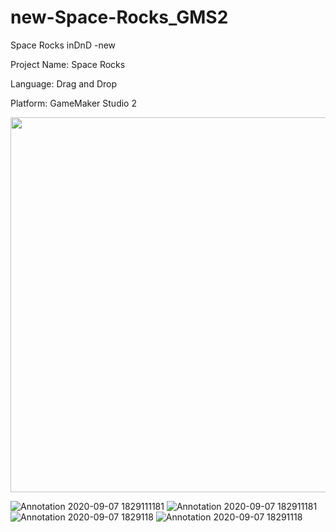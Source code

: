 # new-Space-Rocks_GMS2
Space Rocks inDnD -new

Project Name: Space Rocks

Language: Drag and Drop

Platform: GameMaker Studio 2

<img src="https://user-images.githubusercontent.com/30223380/92424366-05be2a00-f139-11ea-8de9-1c1bda94d18d.jpg" width="600">

![Annotation 2020-09-07 1829111181](https://user-images.githubusercontent.com/30223380/92424354-fccd5880-f138-11ea-9a3e-f6ecc7d86bee.jpg)
![Annotation 2020-09-07 182911181](https://user-images.githubusercontent.com/30223380/92424358-01920c80-f139-11ea-9549-bea0dee73440.jpg)
![Annotation 2020-09-07 1829118](https://user-images.githubusercontent.com/30223380/92424359-022aa300-f139-11ea-97b9-f9054d40bed9.jpg)
![Annotation 2020-09-07 18291118](https://user-images.githubusercontent.com/30223380/92424360-022aa300-f139-11ea-8ac0-a6bf65ff5ce0.jpg)



